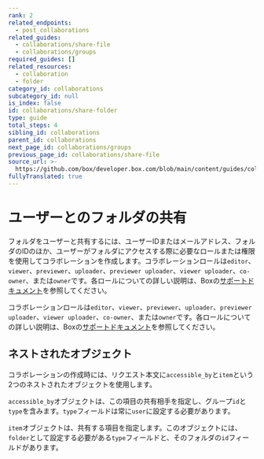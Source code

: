 ```yaml
---
rank: 2
related_endpoints:
  - post_collaborations
related_guides:
  - collaborations/share-file
  - collaborations/groups
required_guides: []
related_resources:
  - collaboration
  - folder
category_id: collaborations
subcategory_id: null
is_index: false
id: collaborations/share-folder
type: guide
total_steps: 4
sibling_id: collaborations
parent_id: collaborations
next_page_id: collaborations/groups
previous_page_id: collaborations/share-file
source_url: >-
  https://github.com/box/developer.box.com/blob/main/content/guides/collaborations/share-folder.md
fullyTranslated: true
---
```

# ユーザーとのフォルダの共有

フォルダをユーザーと共有するには、ユーザーIDまたはメールアドレス、フォルダのIDのほか、ユーザーがフォルダにアクセスする際に必要なロールまたは権限を使用してコラボレーションを作成します。コラボレーションロールは`editor`、`viewer`、`previewer`、`uploader`、`previewer uploader`、`viewer uploader`、`co-owner`、または`owner`です。各ロールについての詳しい説明は、Boxの[サポートドキュメント][support documentation]を参照してください。

<Samples id="post_collaborations">

</Samples>

<Message>

コラボレーションロールは`editor`、`viewer`、`previewer`、`uploader`、`previewer uploader`、`viewer uploader`、`co-owner`、または`owner`です。各ロールについての詳しい説明は、Boxの[サポートドキュメント][support documentation]を参照してください。

</Message>

## ネストされたオブジェクト

コラボレーションの作成時には、リクエスト本文に`accessible_by`と`item`という2つのネストされたオブジェクトを使用します。

`accessible_by`オブジェクトは、この項目の共有相手を指定し、グループ`id`と`type`を含みます。`type`フィールドは常に`user`に設定する必要があります。

`item`オブジェクトは、共有する項目を指定します。このオブジェクトには、`folder`として設定する必要がある`type`フィールドと、そのフォルダの`id`フィールドがあります。

[support documentation]: https://community.box.com/t5/Collaborate-By-Inviting-Others/Understanding-Collaborator-Permission-Levels/ta-p/144
